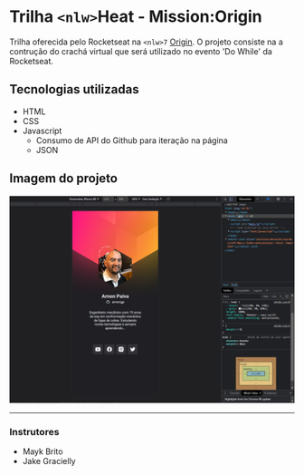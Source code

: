 # Trilha `<nlw>`Heat - Mission:Origin

Trilha oferecida pelo Rocketseat na `<nlw>7` [Origin](https://app.rocketseat.com.br/nlw-heat/tracks). O projeto consiste na a contrução do crachá virtual que será utilizado no evento 'Do While' da Rocketseat.

## Tecnologias utilizadas

- HTML
- CSS
- Javascript
  - Consumo de API do Github para iteração na página
  - JSON

## Imagem do projeto

![Trilha <nlw>Heat](img/nlwHeat.png)

---

### Instrutores

- Mayk Brito
- Jake Gracielly
